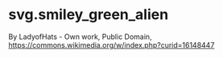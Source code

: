 # svg.smiley_green_alien
By LadyofHats - Own work, Public Domain, https://commons.wikimedia.org/w/index.php?curid=16148447
